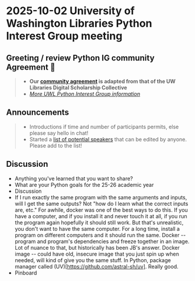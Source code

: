 # 2025-10-02 University of Washington Libraries Python Interest Group meeting
## Greeting / review Python IG community Agreement 🤝
> - **Our [community agreement](https://github.com/uwlib-python-ig/meetings/tree/main#community-agreement) is adapted from that of the UW Libraries Digital Scholarship Collective**  
> - *[More UWL Python Interest Group information](https://github.com/uwlib-python-ig/meetings#get-in-touch-with-the-pig)* 

## Announcements
> - Introductions if time and number of participants permits, else please say hello in chat!
> - Started a [list of potential speakers](https://hackmd.io/-s08LbKmRq2kbKzXJmSZLw?both) that can be edited by anyone. Please add to the list! 

## Discussion
- Anything you've learned that you want to share?
- What are your Python goals for the 25-26 academic year
- Discussion
-   If I run exactly the same program with the same arguments and inputs, will I get the same outputs? Not "how do I learn what the correct inputs are, etc." For awhile, docker was one of the best ways to do this. If you have a computer, and if you install it and never touch it at all, if you run the program again hopefully it should still work. But that's unrealistic, you don't want to have the same computer. For a long time, install a program on different computers and it should run the same. Docker -- program and program's dependencies and freeze together in an image. Lot of nuance to that, but historically has been JB's answer. Docker image -- could have old, insecure image that you just spin up when needed, will kind of give you the same stuff. In Python, package manager called (UV)[https://github.com/astral-sh/uv]. Really good. 
- Pinboard
